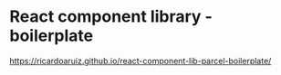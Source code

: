 # React component library - boilerplate

https://ricardoaruiz.github.io/react-component-lib-parcel-boilerplate/
